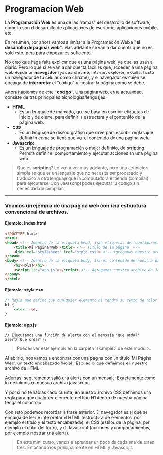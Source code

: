 # Programacion Web

La **Programación Web** es una de las "ramas" del desarrollo de software, como lo son el desarrollo de aplicaciones de escritorio, aplicaciones mobile, etc.

En resumen, por ahora vamos a limitar a la Programación Web a **"el desarrollo de páginas web"**. Mas adelante se van a dar cuenta que no es solo esto, pero para empezar es suficiente.

No creo que haga falta explicar que es una página web, ya que las usan a diario. Pero lo que si se van a dar cuenta facil es que, acceden a una página web desde un **navegador** (ya sea chrome, internet explorer, mozilla, hasta un navegador de tu celular como chrome), y el navegador es quien se encarga de **interpretar** el "código" y mostrar la página como se debe. 

Ahora hablemos de este "**código**". Una página web, en la actualidad, consiste de tres principales técnologias/lenguajes.

- **HTML**
  - Es un lenguaje de marcado, que se basa en escribir etiquetas de inicio y de cierre, para definir la estructura y el contenido de la página web.
- **CSS**
  - Es un lenguaje de diseño gráfico que sirve para escribir reglas que definirán como se tiene que ver el contenido de una página web.
- **Javascript**
  - Es un lenguaje de programación o mejor definido, de scripting. Permite definir el comportamiento y ejecutar acciones en una página web.

> Que es **scripting**? Lo van a ver mas adelante, pero una definicion simple es que es un lenguaje que no necesita ser procesado y traducido a otro lenguaje que la computadora entienda (compilar) para ejecutarse. Con Javascript podés ejecutar tu código sin necesidad de compilar.

---

### Veamos un ejemplo de una página web con una estructura convencional de archivos.
#### Ejemplo: index.html
```HTML
<!DOCTYPE html>
<html>
<head> <!-- Adentro de la etiqueta head, iran etiquetas de 'configuración' de la pagina  -->
    <title>Mi Pagina Web</title> <!-- Titulo de la página  -->
    <link rel="stylesheet" href="style.css"> <!-- Agregamos nuestro archivo de CSS  -->
</head>
<body> <!-- Adentro de la etiqueta body, ira el contenido de nuestra página  -->
    <h1>Hola!</h1>
    <script src="app.js"></script> <!-- Agregamos nuestro archivo de Javascript  -->
</body>
</html>
```

#### Ejemplo: style.css

```CSS
/* Regla que define que cualquier elemento h1 tendrá su texto de color rojo */
h1 {
    color: red;
}
```
#### Ejemplo: app.js

```JS
// Ejecutamos una función de alerta con el mensaje 'Que onda?'
alert('Que onda?');
```

> Puedes ver este ejemplo en la carpeta 'examples' de este modulo.

Al abrirlo, nos vamos a encontrar con una página con un título 'Mi Página Web', un texto encabezado 'Hola!'. Esto es lo que definimos en nuestro archivo de HTML.

Ademas, seguramente salió una alerta con un mensaje. Exactamente como lo definimos en nuestro archivo javascript.

Y por si no te habías dado cuenta, en nuestro archivo CSS definimos una regla para que cualquier elemento del tipo H1 dentro de nuestra página tenga el color rojo.

Con esto podemos recordar la frase anterior. El navegador es el que se encarga de leer e interpretar el HTML (estructura de elementos, por ejemplo el título y el texto encabezado), el CSS (estilos de la página, por ejemplo el color del texto), y el Javascript (acciones y comportamientos, por ejemplo mostrar una alerta).

> En este mini curso, vamos a aprender un poco de cada una de estas tres. Enfocandonos principalmente en HTML y Javascript.